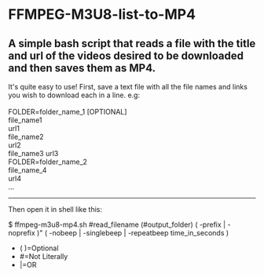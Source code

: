 # FFMPEG-M3U8-list-to-MP4
A simple bash script that reads a file with the title and url of the videos desired to be downloaded and then saves them as MP4.
---

It's quite easy to use!
First, save a text file with all the file names and links you wish to download each in a line. e.g:\
\
FOLDER=folder_name_1 [OPTIONAL]\
file_name1\
url1\
file_name2\
url2\
file_name3
url3\
FOLDER=folder_name_2\
file_name_4\
url4\
...

---
Then open it in shell like this:

$ ffmpeg-m3u8-mp4.sh #read_filename (#output_folder) ( -prefix | -noprefix )" ( -nobeep | -singlebeep | -repeatbeep time_in_seconds )

* ( )=Optional
* #=Not Literally
* |=OR